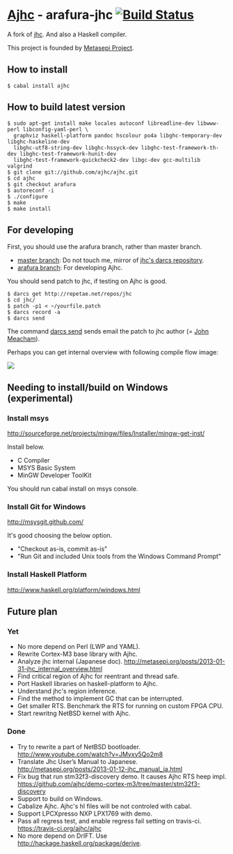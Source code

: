 # [Ajhc](http://ajhc.metasepi.org/) - arafura-jhc [![Build Status](https://travis-ci.org/ajhc/ajhc.png)](https://travis-ci.org/ajhc/ajhc)

A fork of [jhc](http://repetae.net/computer/jhc/).
And also a Haskell compiler. 

This project is founded by [Metasepi Project](http://metasepi.org/).

## How to install

    $ cabal install ajhc

## How to build latest version

    $ sudo apt-get install make locales autoconf libreadline-dev libwww-perl libconfig-yaml-perl \
      graphviz haskell-platform pandoc hscolour po4a libghc-temporary-dev libghc-haskeline-dev
      libghc-utf8-string-dev libghc-hssyck-dev libghc-test-framework-th-dev libghc-test-framework-hunit-dev
      libghc-test-framework-quickcheck2-dev libgc-dev gcc-multilib valgrind
    $ git clone git://github.com/ajhc/ajhc.git
    $ cd ajhc
    $ git checkout arafura
    $ autoreconf -i
    $ ./configure
    $ make
    $ make install

## For developing

First, you should use the arafura branch, rather than master branch.

* [master branch](https://github.com/ajhc/ajhc/tree/master): Do not touch me, mirror of [jhc's darcs repository](http://repetae.net/dw/darcsweb.cgi?r=jhc).
* [arafura branch](https://github.com/ajhc/ajhc/tree/arafura): For developing Ajhc.

You should send patch to jhc, if testing on Ajhc is good.

    $ darcs get http://repetae.net/repos/jhc
    $ cd jhc/
    $ patch -p1 < ~/yourfile.patch
    $ darcs record -a
    $ darcs send

The command [darcs send](http://darcs.net/Using/Send) sends email the patch to
jhc author (= [John Meacham](http://repetae.net/)).

Perhaps you can get internal overview with following compile flow image:

![](https://raw.github.com/ajhc/ajhc/arafura/docs/jhc_compile_flow.png)

## Needing to install/build on Windows (experimental)

### Install msys

http://sourceforge.net/projects/mingw/files/Installer/mingw-get-inst/

Install below.

* C Compiler
* MSYS Basic System
* MinGW Developer ToolKit

You should run cabal install on msys console.

### Install Git for Windows

http://msysgit.github.com/

It's good choosing the below option.

* "Checkout as-is, commit as-is"
* "Run Git and included Unix tools from the Windows Command Prompt"

### Install Haskell Platform

http://www.haskell.org/platform/windows.html

## Future plan

### Yet

* No more depend on Perl (LWP and YAML).
* Rewrite Cortex-M3 base library with Ajhc.
* Analyze jhc internal (Japanese doc).
  http://metasepi.org/posts/2013-01-31-jhc_internal_overview.html
* Find critical region of Ajhc for reentrant and thread safe.
* Port Haskell libraries on haskell-platform to Ajhc.
* Understand jhc's region inference.
* Find the method to implement GC that can be interrupted.
* Get smaller RTS. Benchmark the RTS for running on custom FPGA CPU.
* Start rewritng NetBSD kernel with Ajhc.

### Done

* Try to rewrite a part of NetBSD bootloader.
  http://www.youtube.com/watch?v=JMyxy5Qo2m8
* Translate Jhc User’s Manual to Japanese.
  http://metasepi.org/posts/2013-01-12-jhc_manual_ja.html
* Fix bug that run stm32f3-discovery demo. It causes Ajhc RTS heep impl.
  https://github.com/ajhc/demo-cortex-m3/tree/master/stm32f3-discovery
* Support to build on Windows.
* Cabalize Ajhc. Ajhc's hl files will be not controled with cabal.
* Support LPCXpresso NXP LPX1769 with demo.
* Pass all regress test, and enable regress fail setting on travis-ci.
  https://travis-ci.org/ajhc/ajhc
* No more depend on DrIFT. Use http://hackage.haskell.org/package/derive.
